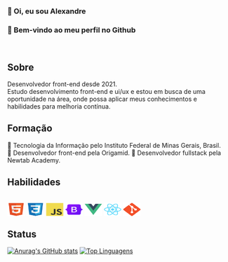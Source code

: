 ### 👋 Oi, eu sou Alexandre

### 🎉 Bem-vindo ao meu perfil no Github

<br>

## Sobre

<p>
    Desenvolvedor front-end desde 2021.<br>
    Estudo desenvolvimento front-end e ui/ux e estou em busca de uma oportunidade na área, onde possa aplicar meus conhecimentos e habilidades para melhoria contínua.</p>

## Formação

<p>
 📕 Tecnologia da Informação pelo Instituto Federal de Minas Gerais, Brasil.<br>
 📕 Desenvolvedor front-end pela Origamid.
 📕 Desenvolvedor fullstack pela Newtab Academy.  
</p>

## Habilidades

<div>
  <br>
  <img align="center" alt="Rafa-HTML" height="30" width="40" src="https://raw.githubusercontent.com/devicons/devicon/master/icons/html5/html5-original.svg" style="max-width:100%;">
  <img align="center" alt="Rafa-CSS" height="30" width="40" src="https://raw.githubusercontent.com/devicons/devicon/master/icons/css3/css3-original.svg" style="max-width:100%;">
  <img align="center" alt="Rafa-Js" height="30" width="40" src="https://raw.githubusercontent.com/devicons/devicon/master/icons/javascript/javascript-original.svg" style="max-width:100%;">
  <img align="center" alt="Rafa-React" height="30" width="40" src="https://raw.githubusercontent.com/devicons/devicon/master/icons/bootstrap/bootstrap-original.svg" style="max-width:100%;">
  <img align="center" alt="Rafa-CSS" height="30" width="40" src="https://raw.githubusercontent.com/devicons/devicon/master/icons/vuejs/vuejs-original.svg" style="max-width:100%;">
  <img align="center" alt="Rafa-CSS" height="30" width="40" src="https://raw.githubusercontent.com/devicons/devicon/master/icons/react/react-original.svg" style="max-width:100%;">
  <img align="center" alt="Rafa-Csharp" height="30" width="40" src="https://raw.githubusercontent.com/devicons/devicon/master/icons/git/git-original.svg" style="max-width:100%;">
</div>

## Status

[![Anurag's GitHub stats](https://github-readme-stats.vercel.app/api?username=alexandrejuniorc&show_icons=true&theme=algolia)](https://github.com/alexandrejuniorc/github-readme-stats)
[![Top Linguagens](https://github-readme-stats.vercel.app/api/top-langs/?username=alexandrejuniorc&layout=compact&langs_count=7&theme=algolia)](https://github.com/alexandrejuniorc/github-readme-stats)
